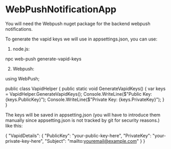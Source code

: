 # WebPushNotificationApp

You will need the Webpush nuget package for the backend webpush notifications.

To generate the vapid keys we will use in appsettings.json, you can use: 
1) node.js:
   
 npc web-push generate-vapid-keys
 
2) Webpush:
   
using WebPush;

public class VapidHelper
{
    public static void GenerateVapidKeys()
    {
        var keys = VapidHelper.GenerateVapidKeys();
        Console.WriteLine($"Public Key: {keys.PublicKey}");
        Console.WriteLine($"Private Key: {keys.PrivateKey}");
    }
}

The keys will be saved in appsetting.json (you will have to introduce them manually since appsetting.json is not tracked by git for security reasons.)
like this:

{
  "VapidDetails": {
    "PublicKey": "your-public-key-here",
    "PrivateKey": "your-private-key-here",
    "Subject": "mailto:youremail@example.com"
  }
}

